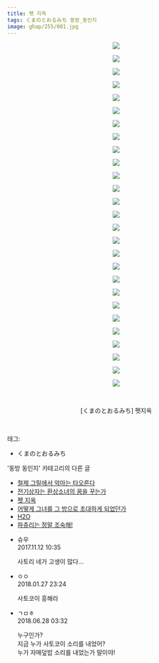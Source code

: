 ```yaml
---
title: 펫 지옥
tags: くまのとおるみち 동방_동인지
image: ghap/255/001.jpg
---
```

<div class="article">
<p style="text-align: center; clear: none; float: none;"><img src="{{ site.nasurl }}/ghap/255/001.jpg"/></p>
<p style="text-align: center; clear: none; float: none;"><img src="{{ site.nasurl }}/ghap/255/002.jpg"/></p>
<p style="text-align: center; clear: none; float: none;"><img src="{{ site.nasurl }}/ghap/255/003.jpg"/></p>
<p style="text-align: center; clear: none; float: none;"><img src="{{ site.nasurl }}/ghap/255/004.jpg"/></p>
<p style="text-align: center; clear: none; float: none;"><img src="{{ site.nasurl }}/ghap/255/005.jpg"/></p>
<p style="text-align: center; clear: none; float: none;"><img src="{{ site.nasurl }}/ghap/255/006.jpg"/></p>
<p style="text-align: center; clear: none; float: none;"><img src="{{ site.nasurl }}/ghap/255/007.jpg"/></p>
<p style="text-align: center; clear: none; float: none;"><img src="{{ site.nasurl }}/ghap/255/008.jpg"/></p>
<p style="text-align: center; clear: none; float: none;"><img src="{{ site.nasurl }}/ghap/255/009.jpg"/></p>
<p style="text-align: center; clear: none; float: none;"><img src="{{ site.nasurl }}/ghap/255/010.jpg"/></p>
<p style="text-align: center; clear: none; float: none;"><img src="{{ site.nasurl }}/ghap/255/011.jpg"/></p>
<p style="text-align: center; clear: none; float: none;"><img src="{{ site.nasurl }}/ghap/255/012.jpg"/></p>
<p style="text-align: center; clear: none; float: none;"><img src="{{ site.nasurl }}/ghap/255/013.jpg"/></p>
<p style="text-align: center; clear: none; float: none;"><img src="{{ site.nasurl }}/ghap/255/014.jpg"/></p>
<p style="text-align: center; clear: none; float: none;"><img src="{{ site.nasurl }}/ghap/255/015.jpg"/></p>
<p style="text-align: center; clear: none; float: none;"><img src="{{ site.nasurl }}/ghap/255/016.jpg"/></p>
<p style="text-align: center; clear: none; float: none;"><img src="{{ site.nasurl }}/ghap/255/017.jpg"/></p>
<p style="text-align: center; clear: none; float: none;"><img src="{{ site.nasurl }}/ghap/255/018.jpg"/></p>
<p style="text-align: center; clear: none; float: none;"><img src="{{ site.nasurl }}/ghap/255/019.jpg"/></p>
<p style="text-align: center; clear: none; float: none;"><img src="{{ site.nasurl }}/ghap/255/020.jpg"/></p>
<p style="text-align: center; clear: none; float: none;"><img src="{{ site.nasurl }}/ghap/255/021.jpg"/></p>
<p style="text-align: center; clear: none; float: none;"><img src="{{ site.nasurl }}/ghap/255/022.jpg"/></p>
<p style="text-align: center; clear: none; float: none;"><img src="{{ site.nasurl }}/ghap/255/023.png"/></p>
<p style="text-align: center; clear: none; float: none;"><img src="{{ site.nasurl }}/ghap/255/024.png"/></p>
<p style="text-align: center; clear: none; float: none;"><img src="{{ site.nasurl }}/ghap/255/025.png"/></p>
<p style="text-align: center; clear: none; float: none;"><img src="{{ site.nasurl }}/ghap/255/026.png"/></p>
<p style="text-align: center; clear: none; float: none;"><img src="{{ site.nasurl }}/ghap/255/027.jpg"/></p>
<p style="text-align: center; clear: none; float: none;"><br/></p>
<p style="text-align: center; clear: none; float: none;">[くまのとおるみち] 펫지옥</p>
<p><br/></p>
</div><div class="tagTrail">
<p>태그: </p>
<ul>
<li>くまのとおるみち</li>
</ul>
</div><div class="another">
<p>'동방 동인지' 카테고리의 다른 글</p>
<ul>
<li><a href="/2016-06-19-ghap_257">철제 그릴에서 악마는 타오른다</a></li>
<li><a href="/2016-06-19-ghap_256">전기상자는 환상소녀의 꿈을 꾸는가</a></li>
<li><a href="/2016-06-19-ghap_255">펫 지옥</a></li>
<li><a href="/2016-06-19-ghap_254">어떻게 그녀를 그 방으로 초대하게 되었던가</a></li>
<li><a href="/2016-06-19-ghap_253">H2O</a></li>
<li><a href="/2016-06-19-ghap_252">파츄리는 정말 조숙해!</a></li>
</ul>
</div><div class="cb_module cb_fluid">
<div class="cb_wrt cb_profile">
<div class="comment">
<ul>
<li class="cb_thumb_off" id="comment15127680">
<div class="cb_comment_area">
<div class="cb_info_area">
<div class="cb_section">
<span class="cb_nick_name">슈우</span>
</div>
<div class="cb_section">
<span class="cb_date">2017.11.12 10:35 </span>
</div>
</div>
<div class="cb_dsc_comment">
<p class="cb_dsc">
											사토리 네가 고생이 많다…
										</p>
</div>
</div></li>
<li class="cb_thumb_off" id="comment15185035">
<div class="cb_comment_area">
<div class="cb_info_area">
<div class="cb_section">
<span class="cb_nick_name">ㅇㅇ</span>
</div>
<div class="cb_section">
<span class="cb_date">2018.01.27 23:24 </span>
</div>
</div>
<div class="cb_dsc_comment">
<p class="cb_dsc">
											사토코이 흥해라
										</p>
</div>
</div></li>
<li class="cb_thumb_off" id="comment15277755">
<div class="cb_comment_area">
<div class="cb_info_area">
<div class="cb_section">
<span class="cb_nick_name">ㄱㅁㅎ</span>
</div>
<div class="cb_section">
<span class="cb_date">2018.06.28 03:32 </span>
</div>
</div>
<div class="cb_dsc_comment">
<p class="cb_dsc">
											누구인가?<br/>
지금 누가 사토코이 소리를 내었어?<br/>
누가 자매덮밥 소리를 내었는가 말이야!
										</p>
</div>
</div></li>
</ul>
</div>
</div><!-- commentList close -->
</div>
